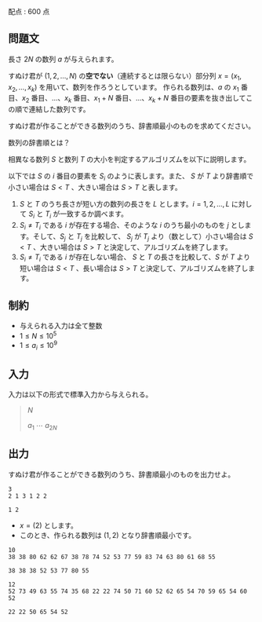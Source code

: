 配点 : $600$ 点

## 問題文

長さ $2N$ の数列 $a$ が与えられます。

すぬけ君が $(1,2, \ldots, N)$ の**空でない**（連続するとは限らない）部分列 $x=(x_1,x_2,\ldots,x_k)$ を用いて、数列を作ろうとしています。
作られる数列は、$a$ の $x_1$ 番目、$x_2$ 番目、$\ldots$、$x_k$ 番目、$x_{1}+N$ 番目、$\ldots$、$x_{k}+N$ 番目の要素を抜き出してこの順で連結した数列です。

すぬけ君が作ることができる数列のうち、辞書順最小のものを求めてください。

 数列の辞書順とは？ 

 
相異なる数列 $S$ と数列 $T$ の大小を判定するアルゴリズムを以下に説明します。 

以下では $S$ の $i$ 番目の要素を $S_i$ のように表します。また、 $S$ が $T$ より辞書順で小さい場合は $S \lt T$ 、大きい場合は $S \gt T$ と表します。

1. $S$ と $T$ のうち長さが短い方の数列の長さを $L$ とします。$i=1,2,\dots,L$ に対して $S_i$ と $T_i$ が一致するか調べます。
2. $S_i \neq T_i$ である $i$ が存在する場合、そのような $i$ のうち最小のものを $j$ とします。そして、$S_j$ と $T_j$ を比較して、 $S_j$ が $T_j$ より（数として）小さい場合は $S \lt T$ 、大きい場合は $S \gt T$ と決定して、アルゴリズムを終了します。
3. $S_i \neq T_i$ である $i$ が存在しない場合、 $S$ と $T$ の長さを比較して、$S$ が $T$ より短い場合は $S \lt T$ 、長い場合は $S \gt T$ と決定して、アルゴリズムを終了します。

## 制約

- 与えられる入力は全て整数
- $1 \leq N \leq 10^5$
- $1 \leq a_i \leq 10^9$

## 入力

入力は以下の形式で標準入力から与えられる。

> $N$
> 
> $a_{1}$ $\cdots$ $a_{2N}$

## 出力

すぬけ君が作ることができる数列のうち、辞書順最小のものを出力せよ。

```input1
3
2 1 3 1 2 2
```

```output1
1 2
```

- $x = (2)$ とします。
- このとき、作られる数列は $(1,2)$ となり辞書順最小です。

```input2
10
38 38 80 62 62 67 38 78 74 52 53 77 59 83 74 63 80 61 68 55
```

```output2
38 38 38 52 53 77 80 55
```

```input3
12
52 73 49 63 55 74 35 68 22 22 74 50 71 60 52 62 65 54 70 59 65 54 60 52
```

```output3
22 22 50 65 54 52
```